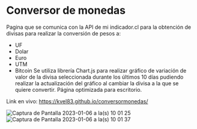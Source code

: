﻿# Conversor de monedas


Pagina que se comunica con la API de mi indicador.cl para la obtención de divisas para realizar la conversión de pesos a:

 - UF
 - Dolar
 - Euro
 - UTM
 - Bitcoin
Se utiliza librería Chart.js para realizar gráfico de variación de valor de la divisa seleccionada durante los últimos 10 días pudiendo realizar la actualización del gráfico al cambiar la divisa a la que se quiere convertir.
Página optimizada para escritorio.

Link en vivo: https://kvel83.github.io/conversormonedas/

![Captura de Pantalla 2023-01-06 a la(s) 10 01 25](https://user-images.githubusercontent.com/106329497/211017866-e6495f9e-db96-488f-bbd4-522322668372.png)
![Captura de Pantalla 2023-01-06 a la(s) 10 01 37](https://user-images.githubusercontent.com/106329497/211017887-0aef0cc3-1011-4b02-ae8b-16b1752865c8.png)
